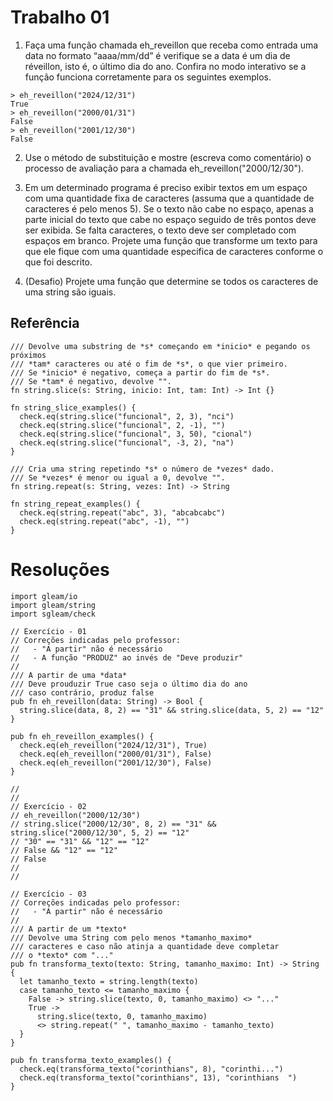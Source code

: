 # Trabalho 01

1) Faça uma função chamada eh_reveillon que receba como entrada uma data no formato “aaaa/mm/dd” é verifique
se a data é um dia de réveillon, isto é, o último dia do ano. Confira no modo interativo se a função funciona
corretamente para os seguintes exemplos.  
```Gleam
> eh_reveillon("2024/12/31")
True
> eh_reveillon("2000/01/31")
False
> eh_reveillon("2001/12/30")
False
```  

2) Use o método de substituição e mostre (escreva como comentário) o processo de avaliação para a chamada
eh_reveillon("2000/12/30").  

3) Em um determinado programa é preciso exibir textos em um espaço com uma quantidade fixa de caracteres (assuma
que a quantidade de caracteres é pelo menos 5). Se o texto não cabe no espaço, apenas a parte inicial do texto
que cabe no espaço seguido de três pontos deve ser exibida. Se falta caracteres, o texto deve ser completado com
espaços em branco. Projete uma função que transforme um texto para que ele fique com uma quantidade especifica
de caracteres conforme o que foi descrito.  

4) (Desafio) Projete uma função que determine se todos os caracteres de uma string são iguais.  

## Referência

```Gleam
/// Devolve uma substring de *s* começando em *inicio* e pegando os próximos
/// *tam* caracteres ou até o fim de *s*, o que vier primeiro.
/// Se *inicio* é negativo, começa a partir do fim de *s*.
/// Se *tam* é negativo, devolve "".
fn string.slice(s: String, inicio: Int, tam: Int) -> Int {}

fn string_slice_examples() {
  check.eq(string.slice("funcional", 2, 3), "nci")
  check.eq(string.slice("funcional", 2, -1), "")
  check.eq(string.slice("funcional", 3, 50), "cional")
  check.eq(string.slice("funcional", -3, 2), "na")
}

/// Cria uma string repetindo *s* o número de *vezes* dado.
/// Se *vezes* é menor ou igual a 0, devolve "".
fn string.repeat(s: String, vezes: Int) -> String

fn string_repeat_examples() {
  check.eq(string.repeat("abc", 3), "abcabcabc")
  check.eq(string.repeat("abc", -1), "")
}
```
# Resoluções

```Gleam
import gleam/io
import gleam/string
import sgleam/check

// Exercício - 01
// Correções indicadas pelo professor:
//   - "A partir" não é necessário
//   - A função "PRODUZ" ao invés de "Deve produzir"
//
/// A partir de uma *data*
/// Deve prouduzir True caso seja o último dia do ano
/// caso contrário, produz false
pub fn eh_reveillon(data: String) -> Bool {
  string.slice(data, 8, 2) == "31" && string.slice(data, 5, 2) == "12"
}

pub fn eh_reveillon_examples() {
  check.eq(eh_reveillon("2024/12/31"), True)
  check.eq(eh_reveillon("2000/01/31"), False)
  check.eq(eh_reveillon("2001/12/30"), False)
}

//
//
// Exercício - 02
// eh_reveillon("2000/12/30")
// string.slice("2000/12/30", 8, 2) == "31" && string.slice("2000/12/30", 5, 2) == "12"
// "30" == "31" && "12" == "12"
// False && "12" == "12"
// False
//
//

// Exercício - 03
// Correções indicadas pelo professor:
//   - "A partir" não é necessário
//
/// A partir de um *texto* 
/// Devolve uma String com pelo menos *tamanho_maximo*
/// caracteres e caso não atinja a quantidade deve completar
/// o *texto* com "..."
pub fn transforma_texto(texto: String, tamanho_maximo: Int) -> String {
  let tamanho_texto = string.length(texto)
  case tamanho_texto <= tamanho_maximo {
    False -> string.slice(texto, 0, tamanho_maximo) <> "..."
    True ->
      string.slice(texto, 0, tamanho_maximo)
      <> string.repeat(" ", tamanho_maximo - tamanho_texto)
  }
}

pub fn transforma_texto_examples() {
  check.eq(transforma_texto("corinthians", 8), "corinthi...")
  check.eq(transforma_texto("corinthians", 13), "corinthians  ")
}
```

